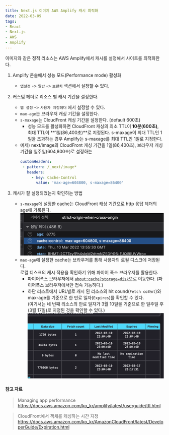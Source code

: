 ```yaml
---
title: Next.js 이미지 AWS Amplify 캐시 최적화 
date: 2022-03-09
tags:
- React
- Next.js
- AWS
- Amplify
---
```


이미지와 같은 정적 리소스는 AWS Amplify에서 캐시를 설정해서 사이트를 최적화한다. 

1. Amplify 콘솔에서 성능 모드(Performance mode) 활성화
   - `앱설정` -> `일반` -> `브랜치` 섹션에서 설정할 수 있다. 

2. 커스텀 헤더로 리소스 별 캐시 기간을 설정한다.
   - `앱 설정` -> `사용자 지정헤더` 에서 설정할 수 있다.
   - `max-age`는 브라우저 캐싱 기간을 설정한다.
   - `s-maxage`는 CloudFront 캐싱 기간을 설정한다. (default 600초)
     - 성능 모드를 활성화하면 CloudFront 캐싱의 최소 TTL이 **10분(600초)**, 최대 TTL이 **1일(86,400초)**로 지정된다.
       s-maxage이 최대 TTL인 1일을 초과하는 경우 Amplify는 s-maxage를 최대 TTL인 1일로 지정한다.
   - 예제) next/image의 CloudFront 캐싱 기간을 1일(86,400초), 브라우저 캐싱 기간을 일주일(604,800초)로 설정하는  
     ```yaml
     customHeaders:
      - pattern: /_next/image*
        headers:
          - key: Cache-Control
            value: 'max-age=604800, s-maxage=86400' 
     ```

3. 캐시가 잘 설정되었는지 확인하는 방법
   - `s-maxage`에 설정한 cache는 CloudFront 캐싱 기간으로 http 응답 헤더의 age에 기록된다.
      ![http_response](./http_response_age_check.png)
   - `max-age`에 설정한 cache는 브라우저를 통해 사용자의 로컬 디스크에 저장된다. <br />
      로컬 디스크의 캐시 적용을 확인하기 위해 파이어 폭스 브라우저를 활용한다. 
      - 파이어폭스 브라우저에서 [`about:cache?storage=disk`](about:cache?storage=disk)으로 이동한다.
        (파이어폭스 브라우저에서만 접속 가능하다.)
      - 하단 리스트에서 URL별로 캐시 된 리소스의 hit cound(`Fetch co와nt`)와 max-age를 기준으로 한 만료 일자(`Expires`)를 확인할 수 있다.<br />
        (여기서는 네 번째 리소스의 만료 일자가 3월 10일을 기준으로 한 일주일 후(3월 17일)로 지정된 것을 확인할 수 있다.)
       ![browser_cache](./browser_cache.png)
        

#### 참고 자료
> Managing app performance<br />
> https://docs.aws.amazon.com/ko_kr/amplify/latest/userguide/ttl.html


> CloudFront에서 객체를 캐싱하는 시간 지정<br />
> https://docs.aws.amazon.com/ko_kr/AmazonCloudFront/latest/DeveloperGuide/Expiration.html


